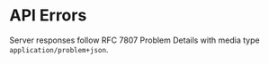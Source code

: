 # API Errors

Server responses follow RFC 7807 Problem Details with media type `application/problem+json`.
